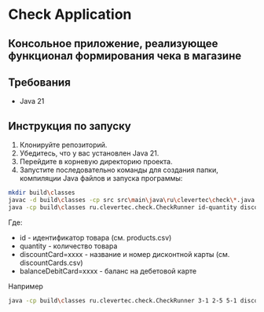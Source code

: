 # Check Application
## Консольное приложение, реализующее функционал формирования чека в магазине

## Требования
- Java 21

## Инструкция по запуску

1. Клонируйте репозиторий.
2. Убедитесь, что у вас установлен Java 21.
3. Перейдите в корневую директорию проекта.
4. Запустите последовательно команды для создания папки, компиляции Java файлов и запуска программы:

```sh
mkdir build\classes
javac -d build\classes -cp src src\main\java\ru\clevertec\check\*.java
java -cp build\classes ru.clevertec.check.CheckRunner id-quantity discountCard=xxxx balanceDebitCard=xxxx
```

Где:
- id - идентификатор товара (см. products.csv)
- quantity - количество товара
- discountCard=xxxx - название и номер дисконтной карты (см. discountCards.csv)
- balanceDebitCard=xxxx - баланс на дебетовой карте

Например
```sh
java -cp build\classes ru.clevertec.check.CheckRunner 3-1 2-5 5-1 discountCard=1111 balanceDebitCard=100
```